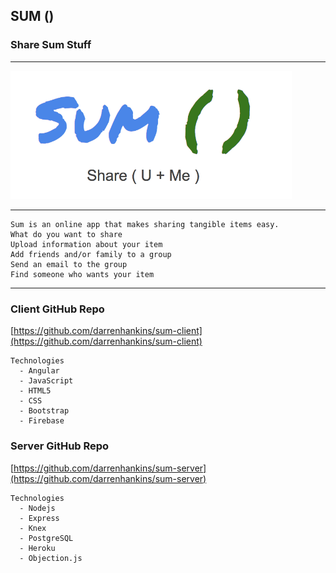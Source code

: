 ## SUM ()
### Share Sum Stuff
---

<img src="./images/sum.png" width="450">

---

```
Sum is an online app that makes sharing tangible items easy.
What do you want to share
Upload information about your item
Add friends and/or family to a group
Send an email to the group
Find someone who wants your item

```
---
### Client GitHub Repo

[https://github.com/darrenhankins/sum-client](https://github.com/darrenhankins/sum-client)

```
Technologies
  - Angular
  - JavaScript
  - HTML5
  - CSS
  - Bootstrap
  - Firebase
```

### Server GitHub Repo
[https://github.com/darrenhankins/sum-server](https://github.com/darrenhankins/sum-server)

```
Technologies
  - Nodejs
  - Express
  - Knex
  - PostgreSQL
  - Heroku
  - Objection.js


```
